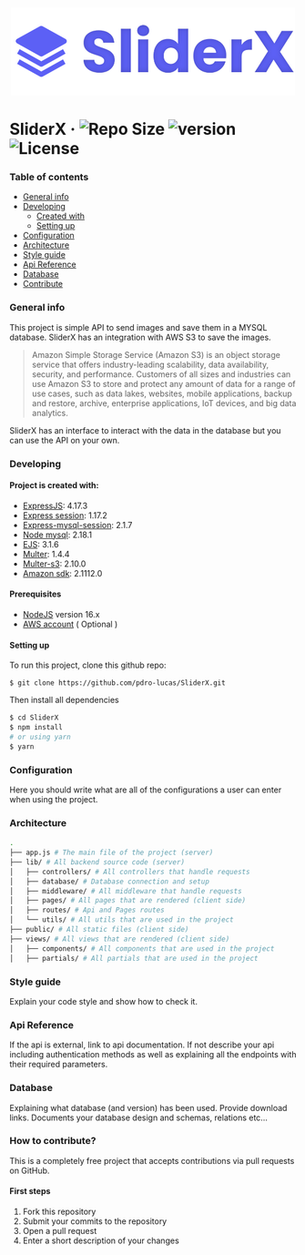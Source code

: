 <p align="center">
  <img src="./public/logo.svg" width="500">
</p>


# SliderX &middot; ![Repo Size](https://img.shields.io/github/repo-size/pdro-lucas/SliderX) ![version](https://img.shields.io/github/package-json/v/pdro-lucas/sliderx) ![License](https://img.shields.io/github/license/pdro-lucas/sliderx)


### Table of contents

- [General info](#general-info)
- [Developing](#developing)
  - [Created with](#project-is-created-with)
  - [Setting up](#setting-up)
- [Configuration](#configuration)
- [Architecture](#architecture)
- [Style guide](#style-guide)
- [Api Reference](#api-reference)
- [Database](#database)
- [Contribute](#how-to-contribute)


### General info

This project is simple API to send images and save them in a MYSQL database.
SliderX has an integration with AWS S3 to save the images.

> Amazon Simple Storage Service (Amazon S3) is an object storage service that offers industry-leading scalability, data availability, security, and performance.
> Customers of all sizes and industries can use Amazon S3 to store and protect any amount of data for a range of use cases, such as data lakes, websites, mobile applications, backup and restore, archive, enterprise applications, IoT devices, and big data analytics.

SliderX has an interface to interact with the data in the database but you can use the API on your own.


### Developing


#### Project is created with:

- [ExpressJS](https://expressjs.com/): 4.17.3
- [Express session](https://github.com/expressjs/session): 1.17.2
- [Express-mysql-session](https://github.com/chill117/express-mysql-session): 2.1.7
- [Node mysql](https://github.com/mysqljs/mysql): 2.18.1
- [EJS](https://ejs.co/): 3.1.6
- [Multer](https://github.com/expressjs/multer): 1.4.4
- [Multer-s3](https://github.com/anacronw/multer-s3): 2.10.0
- [Amazon sdk](https://github.com/aws/aws-sdk-js): 2.1112.0


#### Prerequisites
- [NodeJS](https://nodejs.org/en/) version 16.x
- [AWS account](https://aws.amazon.com/) ( Optional )


#### Setting up

To run this project, clone this github repo:

```
$ git clone https://github.com/pdro-lucas/SliderX.git
```

Then install all dependencies

```sh
$ cd SliderX
$ npm install
# or using yarn
$ yarn
```


### Configuration

Here you should write what are all of the configurations a user can enter when using the project.


### Architecture

```sh
.
├── app.js # The main file of the project (server)
├── lib/ # All backend source code (server)
│   ├── controllers/ # All controllers that handle requests
│   ├── database/ # Database connection and setup
│   ├── middleware/ # All middleware that handle requests
│   ├── pages/ # All pages that are rendered (client side)
│   ├── routes/ # Api and Pages routes
│   └── utils/ # All utils that are used in the project
├── public/ # All static files (client side)
├── views/ # All views that are rendered (client side)
│   ├── components/ # All components that are used in the project
│   ├── partials/ # All partials that are used in the project
```


### Style guide
Explain your code style and show how to check it.


### Api Reference
If the api is external, link to api documentation. If not describe your api including authentication methods as well as explaining all the endpoints with their required parameters.


### Database
Explaining what database (and version) has been used. Provide download links. Documents your database design and schemas, relations etc...


### How to contribute?
This is a completely free project that accepts contributions via pull requests on GitHub.

#### First steps

1. Fork this repository
2. Submit your commits to the repository
3. Open a pull request
4. Enter a short description of your changes
